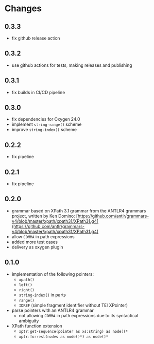 # Changes

## 0.3.3

- fix github release action

## 0.3.2

- use github actions for tests, making releases and publishing

## 0.3.1

- fix builds in CI/CD pipeline

## 0.3.0

- fix dependencies for Oxygen 24.0
- implement `string-range()` scheme
- improve `string-index()` scheme

## 0.2.2

- fix pipeline

## 0.2.1

- fix pipeline

## 0.2.0

- grammar based on XPath 3.1 grammar from the ANTLR4 grammars project,
  written by Ken Domino:
  [https://github.com/antlr/grammars-v4/blob/master/xpath/xpath31/XPath31.g4](https://github.com/antlr/grammars-v4/blob/master/xpath/xpath31/XPath31.g4)
- allow `COMMA` in path expressions
- added more test cases
- delivery as oxygen plugin

## 0.1.0

- implementation of the following pointers:
  - `xpath()`
  - `left()`
  - `right()`
  - `string-index()` in parts
  - `range()`
  - `IDREF` (simple fragment identifier without TEI XPointer)
- parse pointers with an ANTLR4 grammar
  - not allowing `COMMA` in path expressions due to its syntactical
    ambiguity
- XPath function extension
  - `xptr:get-sequence(pointer as xs:string) as node()*`
  - `xptr:forrest(nodes as node()*) as node()*`
